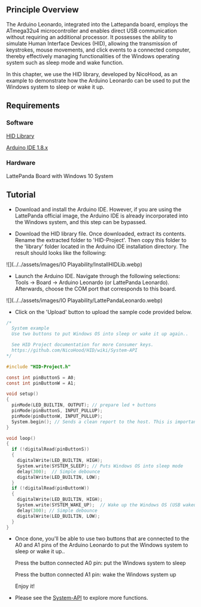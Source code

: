 ## Principle Overview

The Arduino Leonardo, integrated into the Lattepanda board, employs the ATmega32u4 microcontroller and enables direct USB communication without requiring an additional processor. It possesses the ability to simulate Human Interface Devices (HID), allowing the transmission of keystrokes, mouse movements, and click events to a connected computer, thereby effectively managing functionalities of the Windows operating system such as sleep mode and wake function.

In this chapter, we use the HID library, developed by NicoHood, as an example to demonstrate how the Arduino Leonardo can be used to put the Windows system to sleep or wake it up.


## Requirements

### Software

   [HID Library](https://github.com/NicoHood/HID/releases)<br>
	
   [Arduino IDE 1.8.x](https://www.arduino.cc/en/software)<br>

### Hardware<br>

   LattePanda Board with Windows 10 System<br>


## Tutorial

- Download and install the Arduino IDE. However, if you are using the LattePanda official image, the Arduino IDE is already incorporated into the Windows system, and this step can be bypassed.

- Download the HID library file.  Once downloaded, extract its contents. Rename the extracted folder to 'HID-Project'. Then copy this folder to the 'library' folder located in the Arduino IDE installation directory. The result should looks like the following:

![](../../assets/images/IO Playability/InstallHIDLib.webp)

- Launch the Arduino IDE. Navigate through the following selections: Tools -> Board -> Arduino Leonardo (or LattePanda Leonardo). Afterwards, choose the COM port that corresponds to this board.

![](../../assets/images/IO Playability/LattePandaLeonardo.webp)

- Click on the 'Upload' button to upload the sample code provided below.<br>

```C
/*
  System example
  Use two buttons to put Windows OS into sleep or wake it up again..

  See HID Project documentation for more Consumer keys.
  https://github.com/NicoHood/HID/wiki/System-API
*/

#include "HID-Project.h"

const int pinButtonS = A0;
const int pinButtonW = A1;

void setup() 
{
  pinMode(LED_BUILTIN, OUTPUT); // prepare led + buttons
  pinMode(pinButtonS, INPUT_PULLUP);
  pinMode(pinButtonW, INPUT_PULLUP);
  System.begin(); // Sends a clean report to the host. This is important on any Arduino type.
}

void loop() 
{
  if (!digitalRead(pinButtonS)) 
  {
    digitalWrite(LED_BUILTIN, HIGH);
    System.write(SYSTEM_SLEEP); // Puts Windows OS into sleep mode
    delay(300);  // Simple debounce
    digitalWrite(LED_BUILTIN, LOW);
  }
  if (!digitalRead(pinButtonW)) 
  {
    digitalWrite(LED_BUILTIN, HIGH);
    System.write(SYSTEM_WAKE_UP);  // Wake up the Windows OS (USB wakeup is defaultly enabled in the BIOS)
    delay(300); // Simple debounce
    digitalWrite(LED_BUILTIN, LOW);
  }
}
```

- Once done, you'll be able to use two buttons that are connected to the A0 and A1 pins of the Arduino Leonardo to  put the Windows system to sleep or wake it up..<br>

   Press the button connected A0 pin: put the Windows system to sleep<br>

   Press the button connected A1 pin: wake the Windows system up<br>

  Enjoy it!<br>
  
- Please see the [System-API](https://github.com/NicoHood/HID/wiki/System-API) to explore more functions.